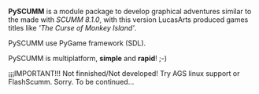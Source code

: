 **PySCUMM** is a module package to develop graphical adventures similar to the made with _SCUMM_ _8.1.0_, with this version LucasArts produced games titles like _'The_ _Curse_ _of_ _Monkey_ _Island'_.

PySCUMM use PyGame framework (SDL).

PySCUMM is multiplatform, **simple** and **rapid**! ;-)



¡¡¡IMPORTANT!!!
Not finnished/Not developed! Try AGS linux support or FlashScumm. Sorry.
To be continued...





















